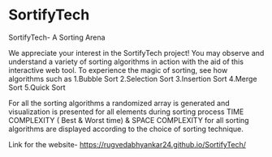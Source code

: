 # SortifyTech
SortifyTech- A Sorting Arena

We appreciate your interest in the SortifyTech project! You may observe and understand a variety of sorting algorithms in action with the aid of this interactive web tool. 
To experience the magic of sorting, see how algorithms such as 
1.Bubble Sort
2.Selection Sort
3.Insertion Sort 
4.Merge Sort
5.Quick Sort

For all the sorting algorithms a randomized array is generated and visualization is presented for all elements during sorting process
TIME COMPLEXITY ( Best & Worst time) & SPACE COMPLEXITY for all sorting algorithms are displayed according to the choice of sorting technique.

Link for the website- https://rugvedabhyankar24.github.io/SortifyTech/
